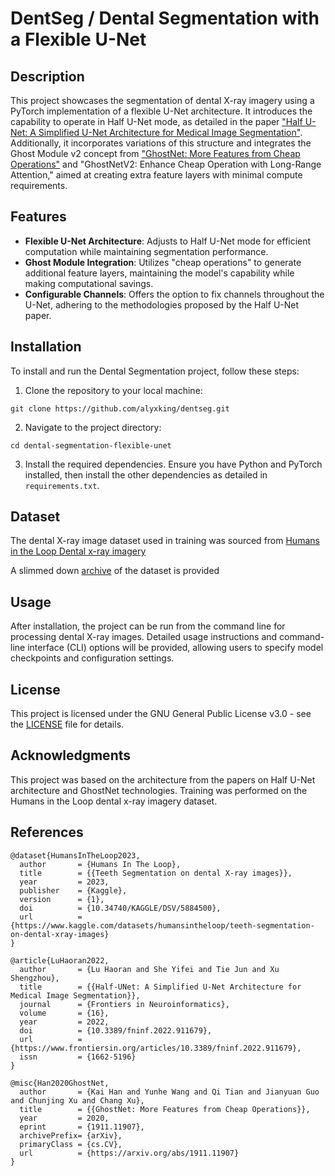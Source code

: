 # DentSeg / Dental Segmentation with a Flexible U-Net

## Description

This project showcases the segmentation of dental X-ray imagery using a PyTorch implementation of a flexible U-Net architecture. It introduces the capability to operate in Half U-Net mode, as detailed in the paper ["Half U-Net: A Simplified U-Net Architecture for Medical Image Segmentation"](https://www.frontiersin.org/articles/10.3389/fninf.2022.911679/full). Additionally, it incorporates variations of this structure and integrates the Ghost Module v2 concept from ["GhostNet: More Features from Cheap Operations"](https://paperswithcode.com/method/ghost-module) and "GhostNetV2: Enhance Cheap Operation with Long-Range Attention," aimed at creating extra feature layers with minimal compute requirements.

## Features

- **Flexible U-Net Architecture**: Adjusts to Half U-Net mode for efficient computation while maintaining segmentation performance.
- **Ghost Module Integration**: Utilizes "cheap operations" to generate additional feature layers, maintaining the model's capability while making computational savings.
- **Configurable Channels**: Offers the option to fix channels throughout the U-Net, adhering to the methodologies proposed by the Half U-Net paper.

## Installation

To install and run the Dental Segmentation project, follow these steps:

1. Clone the repository to your local machine:
```
git clone https://github.com/alyxking/dentseg.git
```

2. Navigate to the project directory:
```
cd dental-segmentation-flexible-unet
```

3. Install the required dependencies. Ensure you have Python and PyTorch installed, then install the other dependencies as detailed in `requirements.txt`.

## Dataset

The dental X-ray image dataset used in training was sourced from [Humans in the Loop Dental x-ray imagery](https://www.kaggle.com/datasets/humansintheloop/teeth-segmentation-on-dental-x-ray-images)

A slimmed down [archive](dentseg_dataset.tar.gz) of the dataset is provided 

## Usage

After installation, the project can be run from the command line for processing dental X-ray images. Detailed usage instructions and command-line interface (CLI) options will be provided, allowing users to specify model checkpoints and configuration settings.

## License

This project is licensed under the GNU General Public License v3.0 - see the [LICENSE](LICENSE) file for details.

## Acknowledgments

This project was based on the architecture from the papers on Half U-Net architecture and GhostNet technologies. Training was performed on the Humans in the Loop dental x-ray imagery dataset.

## References

```
@dataset{HumansInTheLoop2023,
  author       = {Humans In The Loop},
  title        = {{Teeth Segmentation on dental X-ray images}},
  year         = 2023,
  publisher    = {Kaggle},
  version      = {1},
  doi          = {10.34740/KAGGLE/DSV/5884500},
  url          = {https://www.kaggle.com/datasets/humansintheloop/teeth-segmentation-on-dental-xray-images}
}
```
```
@article{LuHaoran2022,
  author       = {Lu Haoran and She Yifei and Tie Jun and Xu Shengzhou},
  title        = {{Half-UNet: A Simplified U-Net Architecture for Medical Image Segmentation}},
  journal      = {Frontiers in Neuroinformatics},
  volume       = {16},
  year         = 2022,
  doi          = {10.3389/fninf.2022.911679},
  url          = {https://www.frontiersin.org/articles/10.3389/fninf.2022.911679},
  issn         = {1662-5196}
}
```
```
@misc{Han2020GhostNet,
  author       = {Kai Han and Yunhe Wang and Qi Tian and Jianyuan Guo and Chunjing Xu and Chang Xu},
  title        = {{GhostNet: More Features from Cheap Operations}},
  year         = 2020,
  eprint       = {1911.11907},
  archivePrefix= {arXiv},
  primaryClass = {cs.CV},
  url          = {https://arxiv.org/abs/1911.11907}
}
```
